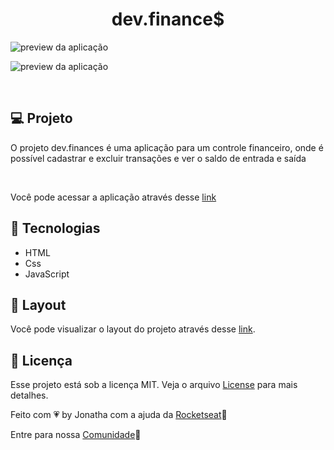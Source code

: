 <h1 align="center">
  dev.finance$
</h1>

![preview da aplicação](https://i.ibb.co/nkjPdVx/imagem-2021-02-06-155141.png)

![preview da aplicação](https://i.ibb.co/FwpyR4r/imagem-2021-02-06-155201.png)

<br>

## 💻 Projeto

<p>O projeto dev.finances é uma aplicação para um controle financeiro, onde é possível cadastrar e excluir transações e ver o saldo de entrada e saída</p>
<br>

Você pode acessar a aplicação através desse [link](https://dev-finances-pi.vercel.app)

## 🚀 Tecnologias

* HTML
* Css
* JavaScript

## 🔖 Layout

Você pode visualizar o layout do projeto através desse [link](https://www.figma.com/file/7Vu9DzUaCZIV4nibzkjgB4/dev.finance%24-Maratona-Discover?node-id=0%3A1).

## 📝 Licença

Esse projeto está sob a licença MIT. Veja o arquivo [License](License.md) para mais detalhes.

Feito com 💗 by Jonatha com a ajuda da [Rocketseat](https://github.com/Rocketseat)🚀

Entre para nossa [Comunidade](https://discord.gg/VmuPXy2E)🚀
